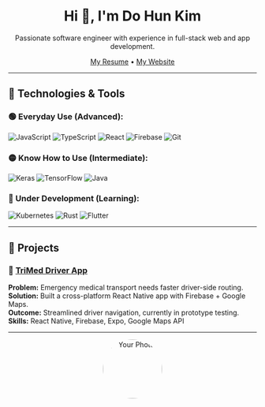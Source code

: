 <h1 align="center">Hi 👋, I'm Do Hun Kim</h1>
<p align="center">
  Passionate software engineer with experience in full-stack web and app development.
</p>

<p align="center">
  <a href="https://your-resume-link.com">My Resume</a> •
  <a href="https://your-website.com">My Website</a>
</p>

---

## 🚀 Technologies & Tools

### 🟢 Everyday Use (Advanced):
![JavaScript](https://img.shields.io/badge/-JavaScript-black?style=flat-square&logo=javascript)
![TypeScript](https://img.shields.io/badge/-TypeScript-black?style=flat-square&logo=typescript)
![React](https://img.shields.io/badge/-React-black?style=flat-square&logo=react)
![Firebase](https://img.shields.io/badge/-Firebase-black?style=flat-square&logo=firebase)
![Git](https://img.shields.io/badge/-Git-black?style=flat-square&logo=git)
<!-- Add more badges as needed -->

### 🟡 Know How to Use (Intermediate):
![Keras](https://img.shields.io/badge/-Keras-black?style=flat-square&logo=keras)
![TensorFlow](https://img.shields.io/badge/-TensorFlow-black?style=flat-square&logo=tensorflow)
![Java](https://img.shields.io/badge/-Java-black?style=flat-square&logo=java)

### 🔴 Under Development (Learning):
![Kubernetes](https://img.shields.io/badge/-Kubernetes-black?style=flat-square&logo=kubernetes)
![Rust](https://img.shields.io/badge/-Rust-black?style=flat-square&logo=rust)
![Flutter](https://img.shields.io/badge/-Flutter-black?style=flat-square&logo=flutter)

---

## 📌 Projects

### 🔹 [TriMed Driver App](https://github.com/yourproject)
**Problem:** Emergency medical transport needs faster driver-side routing.  
**Solution:** Built a cross-platform React Native app with Firebase + Google Maps.  
**Outcome:** Streamlined driver navigation, currently in prototype testing.  
**Skills:** React Native, Firebase, Expo, Google Maps API

<!-- Add more pinned project summaries -->

---

<p align="center">
  <img src="https://avatars.githubusercontent.com/your-username" width="120" style="border-radius:50%" alt="Your Photo">
</p>
